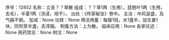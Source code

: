 序号：12852
名称：立圣？？草散
组成：？？草1两（生用），琵琶叶1两（生用，去毛），半夏1两（汤浸，焙干）。
出处：《传家秘宝》卷中。
主治：中风涎盛，及气膈不粥。
加减：None
功效：None
用法用量：每服1钱，水1盏半，加生姜1块，同煎至半盏，去滓服。
制备方法：上为散。
临床应用：None
各家论述：None
用药禁忌：None
附注：None
